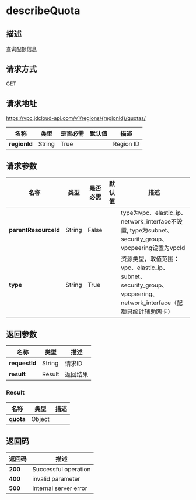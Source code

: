 # describeQuota


## 描述
查询配额信息

## 请求方式
GET

## 请求地址
https://vpc.jdcloud-api.com/v1/regions/{regionId}/quotas/

|名称|类型|是否必需|默认值|描述|
|---|---|---|---|---|
|**regionId**|String|True| |Region ID|

## 请求参数
|名称|类型|是否必需|默认值|描述|
|---|---|---|---|---|
|**parentResourceId**|String|False| |type为vpc、elastic_ip、network_interface不设置, type为subnet、security_group、vpcpeering设置为vpcId|
|**type**|String|True| |资源类型，取值范围：vpc、elastic_ip、subnet、security_group、vpcpeering、network_interface（配额只统计辅助网卡）|


## 返回参数
|名称|类型|描述|
|---|---|---|
|**requestId**|String|请求ID|
|**result**|Result|返回结果|

### Result
|名称|类型|描述|
|---|---|---|
|**quota**|Object| |

## 返回码
|返回码|描述|
|---|---|
|**200**|Successful operation|
|**400**|invalid parameter|
|**500**|Internal server error|
